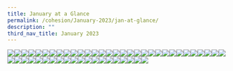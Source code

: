 ```yaml
---
title: January at a Glance
permalink: /cohesion/January-2023/jan-at-glance/
description: ""
third_nav_title: January 2023
---
```

![](/images/physical-icon.png)![](/images/prototype.png)![](/images/qigong.gif)![](/images/qigong-quote.png)![](/images/roles-ya.png)![](/images/running.gif)![](/images/running-quote.png)![](/images/taichi.gif)![](/images/taichi-quote.png)![](/images/toilets-kv.png)![](/images/toilet-video.png)![](/images/igloo1.png)![](/images/igloo2.png)![](/images/new-mockup.png)![](/images/green-living-igloo-team.png)![](/images/health-goals-icon.png)![](/images/healthy-kv.png)![](/images/enjoyment-icon.png)![](/images/fitnessx.gif)![](/images/fitnessx-quote.png)![](/images/green-living-igloo.png)![](/images/eDM_36b.jpg)![](/images/eDM_36b.jpg)![](/images/eDM_18.jpg)![](/images/eDM_19.jpg)![](/images/eDM_20.jpg)![](/images/eDM_21.jpg)![](/images/eDM_22.jpg)![](/images/eDM_23.jpg)![](/images/eDM_24.jpg)![](/images/eDM_25.jpg)![](/images/eDM_26.jpg)![](/images/eDM_32.jpg)![](/images/eDM_34.jpg)![](/images/eDM_36.jpg)![](/images/eDM_16.jpg)![](/images/eDM_17.jpg)![](/images/dancefit.gif)![](/images/cohesion-logo.gif)![](/images/cdc_icon1.png)![](/images/brisk-quote.png)![](/images/brisk.gif)![](/images/card-aubery.png)![](/images/card-joe.png)![](/images/card-lagu.png)![](/images/cdc_icon2.png)![](/images/cdc_icon3.png)![](/images/cdc_icon4.png)![](/images/cdc_icon5.png)![](/images/cdc_video.png)![](/images/dance-fit-quote.png)